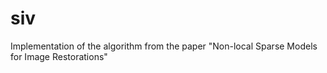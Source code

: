 # siv
Implementation of the algorithm from the paper "Non-local Sparse Models for Image Restorations"
